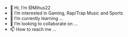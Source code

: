 - 👋 Hi, I’m @Mihus22
- 👀 I’m interested in Gaming, Rap/Trap Music and Sports
- 🌱 I’m currently learning ...
- 💞️ I’m looking to collaborate on ...
- 📫 How to reach me ...

<!---
Mihus22/Mihus22 is a ✨ special ✨ repository because its `README.md` (this file) appears on your GitHub profile.
You can click the Preview link to take a look at your changes.
--->
